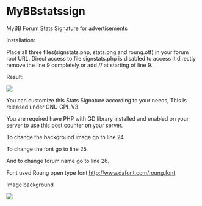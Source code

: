 # MyBBstatssign
MyBB Forum Stats Signature for advertisements


Installation:

Place all three files(signstats.php, stats.png and roung.otf) in your forum root URL. Direct access to file signstats.php is disabled to access it directly remove the line 9 completely or add // at starting of line 9.


Result:

![](http://puu.sh/pstWG/c3f0aede55.png)

You can customize this Stats Signature according to your needs, This is released under GNU GPL V3.

You are required have PHP with GD library installed and enabled on your server to use this post counter on your server.

To change the background image go to line 24.

To change the font go to line 25.

And to change forum name go to line 26.


Font used Roung open type font http://www.dafont.com/roung.font

Image background 

![](http://puu.sh/pstsd/9e23fadbba.png)
